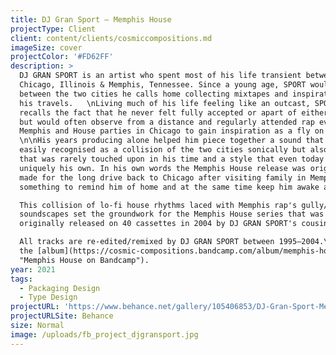 ```yaml
---
title: DJ Gran Sport — Memphis House
projectType: Client
client: content/clients/cosmiccompositions.md
imageSize: cover
projectColor: '#FD62FF'
description: >
  DJ GRAN SPORT is an artist who spent most of his life transient between
  Chicago, Illinois & Memphis, Tennessee. Since a young age, SPORT would travel
  between the two cities he calls home collecting mixtapes and inspiration on
  his travels.   \nLiving much of his life feeling like an outcast, SPORT
  recalls the fact that he never felt fully accepted or apart of either scene
  but would often observe from a distance and regularly attended rap events in
  Memphis and House parties in Chicago to gain inspiration as a fly on the wall.
  \n\nHis years producing alone helped him piece together a sound that can be
  easily recognised as a collision of the two cities sonically but also a sound
  that was rarely touched upon in his time and a style that even today is
  uniquely his own. In his own words the Memphis House release was originally
  made for the long drive back to Chicago after visiting family in Memphis,
  something to remind him of home and at the same time keep him awake and alert.

  This collision of lo-fi house rhythms laced with Memphis rap's gully/dark
  soundscapes set the groundwork for the Memphis House series that was
  originally released on 40 cassettes in 2004 by DJ GRAN SPORT's cousin.\

  All tracks are re-edited/remixed by DJ GRAN SPORT between 1995–2004.\n\nBuy
  the [album](https://cosmic-compositions.bandcamp.com/album/memphis-house
  "Memphis House on Bandcamp").
year: 2021
tags:
  - Packaging Design
  - Type Design
projectURL: 'https://www.behance.net/gallery/105406853/DJ-Gran-Sport-Memphis-House'
projectURLSite: Behance
size: Normal
image: /uploads/fb_project_djgransport.jpg
---
```



